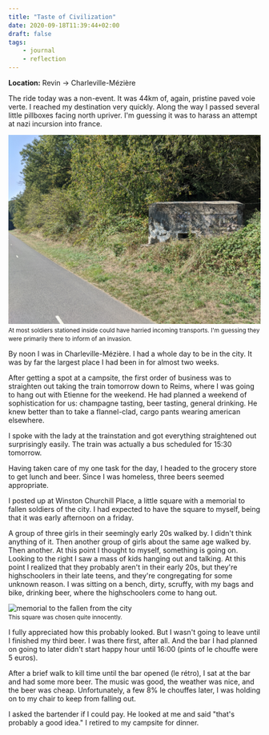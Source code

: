 ```yaml
---
title: "Taste of Civilization"
date: 2020-09-18T11:39:44+02:00
draft: false
tags:
    - journal
    - reflection
---
```


**Location:** Revin -> Charleville-Mézière

The ride today was a non-event. It was 44km of, again, pristine paved voie
verte. I reached my destination very quickly. Along the way I passed several
little pillboxes facing north upriver. I'm guessing it was to harass an attempt
at nazi incursion into france.

<img style="max-width: 100%; width: auto; height: auto;" loading="lazy" src="/images/voie_verte_pillbox.jpg" alt="a pillbox along the river">
<figcaption><small>At most soldiers stationed inside could have harried incoming transports. I'm guessing they were primarily there to inform of an invasion.</small></figcaption>

By noon I was in Charleville-Mézière. I had a whole day to be in the city. It
was by far the largest place I had been in for almost two weeks.

After getting a spot at a campsite, the first order of business was to
straighten out taking the train tomorrow down to Reims, where I was going to
hang out with Etienne for the weekend. He had planned a weekend of
sophistication for us: champagne tasting, beer tasting, general drinking. He
knew better than to take a flannel-clad, cargo pants wearing american
elsewhere.

I spoke with the lady at the trainstation and got everything straightened out
surprisingly easily. The train was actually a bus scheduled for 15:30 tomorrow.

Having taken care of my one task for the day, I headed to the grocery store to
get lunch and beer. Since I was homeless, three beers seemed appropriate.

I posted up at Winston Churchill Place, a little square with a memorial to
fallen soldiers of the city. I had expected to have the square to myself, being
that it was early afternoon on a friday.

A group of three girls in their seemingly early 20s walked by. I didn't think
anything of it. Then another group of girls about the same age walked by. Then
another. At this point I thought to myself, something is going on. Looking to
the right I saw a mass of kids hanging out and talking. At this point I
realized that they probably aren't in their early 20s, but they're
highschoolers in their late teens, and they're congregating for some unknown
reason. I was sitting on a bench, dirty, scruffy, with my bags and bike,
drinking beer, where the highschoolers come to hang out.

<img style="max-width: 90%; width: auto; height: auto;" loading="lazy" src="/images/charleville_memorial.jpg" alt="memorial to the fallen from the city">
<figcaption><small>This square was chosen quite innocently.</small></figcaption>

I fully appreciated how this probably looked. But I wasn't going to leave until
I finished my third beer. I was there first, after all. And the bar I had
planned on going to later didn't start happy hour until 16:00 (pints of le
chouffe were 5 euros).

After a brief walk to kill time until the bar opened (le rétro), I sat at the
bar and had some more beer. The music was good, the weather was nice, and the
beer was cheap. Unfortunately, a few 8% le chouffes later, I was holding on to
my chair to keep from falling out.

I asked the bartender if I could pay. He looked at me and said "that's probably
a good idea." I retired to my campsite for dinner.
